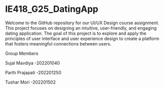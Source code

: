 # IE418_G25_DatingApp
Welcome to the GitHub repository for our UI/UX Design course assignment. This project focuses on designing an intuitive, user-friendly, and engaging dating application. The goal of this project is to explore and apply the principles of user interface and user experience design to create a platform that fosters meaningful connections between users.



Group Members

Sujal Mavdiya -202201040

Parth Prajapati -202201250

Tushar Mori -202201502
